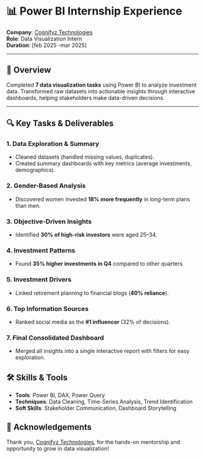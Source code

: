 # 📊 Power BI Internship Experience  
**Company**: [Cognifyz Technologies](https://www.cognifyz.com/)  
**Role**: Data Visualization Intern  
**Duration**: [feb 2025 -mar 2025]  

---

## 🚀 Overview  
Completed **7 data visualization tasks** using Power BI to analyze investment data. Transformed raw datasets into actionable insights through interactive dashboards, helping stakeholders make data-driven decisions.

---

## 🔍 Key Tasks & Deliverables  

### 1. **Data Exploration & Summary**  
- Cleaned datasets (handled missing values, duplicates).  
- Created summary dashboards with key metrics (average investments, demographics).  

### 2. **Gender-Based Analysis**  
- Discovered women invested **18% more frequently** in long-term plans than men.  

### 3. **Objective-Driven Insights**  
- Identified **30% of high-risk investors** were aged 25–34.  

### 4. **Investment Patterns**  
- Found **35% higher investments in Q4** compared to other quarters.  

### 5. **Investment Drivers**  
- Linked retirement planning to financial blogs (**40% reliance**).  

### 6. **Top Information Sources**  
- Ranked social media as the **#1 influencer** (32% of decisions).  

### 7. **Final Consolidated Dashboard**  
- Merged all insights into a single interactive report with filters for easy exploration.  


## 🛠️ Skills & Tools  
- **Tools**: Power BI, DAX, Power Query  
- **Techniques**: Data Cleaning, Time-Series Analysis, Trend Identification  
- **Soft Skills**: Stakeholder Communication, Dashboard Storytelling  


## 🙏 Acknowledgements  
Thank you, [Cognifyz Technologies](https://www.cognifyz.com/), for the hands-on mentorship and opportunity to grow in data visualization!  
